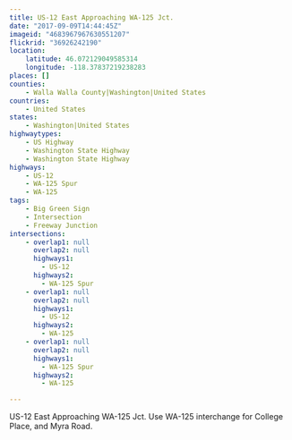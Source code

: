 ```yaml
---
title: US-12 East Approaching WA-125 Jct.
date: "2017-09-09T14:44:45Z"
imageid: "4683967967630551207"
flickrid: "36926242190"
location:
    latitude: 46.072129049585314
    longitude: -118.37837219238283
places: []
counties:
    - Walla Walla County|Washington|United States
countries:
    - United States
states:
    - Washington|United States
highwaytypes:
    - US Highway
    - Washington State Highway
    - Washington State Highway
highways:
    - US-12
    - WA-125 Spur
    - WA-125
tags:
    - Big Green Sign
    - Intersection
    - Freeway Junction
intersections:
    - overlap1: null
      overlap2: null
      highways1:
        - US-12
      highways2:
        - WA-125 Spur
    - overlap1: null
      overlap2: null
      highways1:
        - US-12
      highways2:
        - WA-125
    - overlap1: null
      overlap2: null
      highways1:
        - WA-125 Spur
      highways2:
        - WA-125

---
```

US-12 East Approaching WA-125 Jct.  Use WA-125 interchange for College Place, and Myra Road.